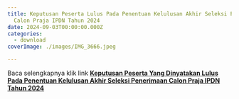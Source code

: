 ```yaml
---
title: Keputusan Peserta Lulus Pada Penentuan Kelulusan Akhir Seleksi Penerimaan
  Calon Praja IPDN Tahun 2024
date: 2024-09-03T00:00:00.000Z
categories:
  - download
coverImage: ./images/IMG_3666.jpeg

---
```


Baca selengkapnya klik link **[Keputusan Peserta Yang Dinyatakan Lulus Pada Penentuan Kelulusan Akhir Seleksi Penerimaan Calon Praja IPDN Tahun 2024](https://bkd.nttprov.go.id/web/wp-content/uploads/2024/09/Keputusan-Peserta-Lulus-Penentuan-Kelulusan-Akhir-Pada-Seleksi-Penerimaan-Calon-Praja-IPDN-Tahun-2024.pdf)**
